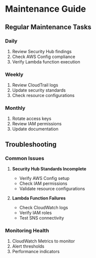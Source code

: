 # Maintenance Guide

## Regular Maintenance Tasks

### Daily
1. Review Security Hub findings
2. Check AWS Config compliance
3. Verify Lambda function execution

### Weekly
1. Review CloudTrail logs
2. Update security standards
3. Check resource configurations

### Monthly
1. Rotate access keys
2. Review IAM permissions
3. Update documentation

## Troubleshooting

### Common Issues
1. **Security Hub Standards Incomplete**
   - Verify AWS Config setup
   - Check IAM permissions
   - Validate resource configurations

2. **Lambda Function Failures**
   - Check CloudWatch logs
   - Verify IAM roles
   - Test SNS connectivity

### Monitoring Health
1. CloudWatch Metrics to monitor
2. Alert thresholds
3. Performance indicators
